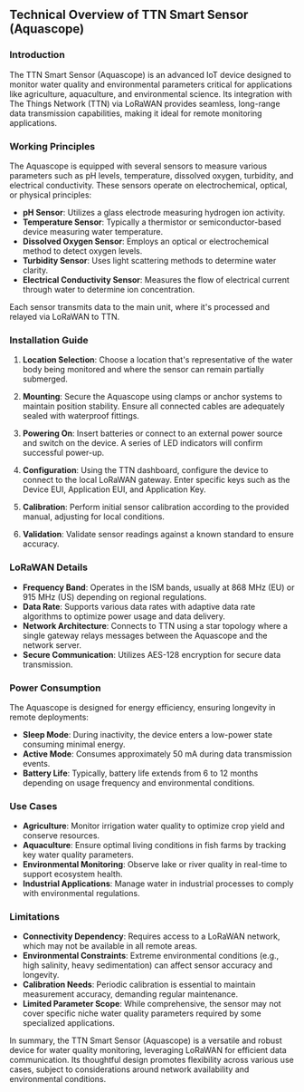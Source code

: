 ## Technical Overview of TTN Smart Sensor (Aquascope)

### Introduction

The TTN Smart Sensor (Aquascope) is an advanced IoT device designed to monitor water quality and environmental parameters critical for applications like agriculture, aquaculture, and environmental science. Its integration with The Things Network (TTN) via LoRaWAN provides seamless, long-range data transmission capabilities, making it ideal for remote monitoring applications.

### Working Principles

The Aquascope is equipped with several sensors to measure various parameters such as pH levels, temperature, dissolved oxygen, turbidity, and electrical conductivity. These sensors operate on electrochemical, optical, or physical principles:

- **pH Sensor**: Utilizes a glass electrode measuring hydrogen ion activity.
- **Temperature Sensor**: Typically a thermistor or semiconductor-based device measuring water temperature.
- **Dissolved Oxygen Sensor**: Employs an optical or electrochemical method to detect oxygen levels.
- **Turbidity Sensor**: Uses light scattering methods to determine water clarity.
- **Electrical Conductivity Sensor**: Measures the flow of electrical current through water to determine ion concentration.

Each sensor transmits data to the main unit, where it's processed and relayed via LoRaWAN to TTN.

### Installation Guide

1. **Location Selection**: Choose a location that's representative of the water body being monitored and where the sensor can remain partially submerged.

2. **Mounting**: Secure the Aquascope using clamps or anchor systems to maintain position stability. Ensure all connected cables are adequately sealed with waterproof fittings.

3. **Powering On**: Insert batteries or connect to an external power source and switch on the device. A series of LED indicators will confirm successful power-up.

4. **Configuration**: Using the TTN dashboard, configure the device to connect to the local LoRaWAN gateway. Enter specific keys such as the Device EUI, Application EUI, and Application Key.

5. **Calibration**: Perform initial sensor calibration according to the provided manual, adjusting for local conditions.

6. **Validation**: Validate sensor readings against a known standard to ensure accuracy.

### LoRaWAN Details

- **Frequency Band**: Operates in the ISM bands, usually at 868 MHz (EU) or 915 MHz (US) depending on regional regulations.
- **Data Rate**: Supports various data rates with adaptive data rate algorithms to optimize power usage and data delivery.
- **Network Architecture**: Connects to TTN using a star topology where a single gateway relays messages between the Aquascope and the network server.
- **Secure Communication**: Utilizes AES-128 encryption for secure data transmission.

### Power Consumption

The Aquascope is designed for energy efficiency, ensuring longevity in remote deployments:

- **Sleep Mode**: During inactivity, the device enters a low-power state consuming minimal energy.
- **Active Mode**: Consumes approximately 50 mA during data transmission events.
- **Battery Life**: Typically, battery life extends from 6 to 12 months depending on usage frequency and environmental conditions.

### Use Cases

- **Agriculture**: Monitor irrigation water quality to optimize crop yield and conserve resources.
- **Aquaculture**: Ensure optimal living conditions in fish farms by tracking key water quality parameters.
- **Environmental Monitoring**: Observe lake or river quality in real-time to support ecosystem health.
- **Industrial Applications**: Manage water in industrial processes to comply with environmental regulations.

### Limitations

- **Connectivity Dependency**: Requires access to a LoRaWAN network, which may not be available in all remote areas.
- **Environmental Constraints**: Extreme environmental conditions (e.g., high salinity, heavy sedimentation) can affect sensor accuracy and longevity.
- **Calibration Needs**: Periodic calibration is essential to maintain measurement accuracy, demanding regular maintenance.
- **Limited Parameter Scope**: While comprehensive, the sensor may not cover specific niche water quality parameters required by some specialized applications.

In summary, the TTN Smart Sensor (Aquascope) is a versatile and robust device for water quality monitoring, leveraging LoRaWAN for efficient data communication. Its thoughtful design promotes flexibility across various use cases, subject to considerations around network availability and environmental conditions.